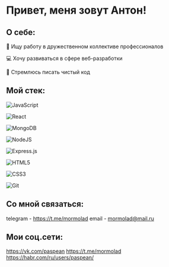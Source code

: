 # Привет, меня зовут Антон!

## О себе:
💼 Ищу работу в дружественном коллективе профессионалов

💻 Хочу развиваться в сфере веб-разработки

📝 Стремлюсь писать чистый код

## Мой cтек:
![JavaScript](https://img.shields.io/badge/javascript-%23323330.svg?style=for-the-badge&logo=javascript&logoColor=%23F7DF1E)

![React](https://img.shields.io/badge/react-%2320232a.svg?style=for-the-badge&logo=react&logoColor=%2361DAFB)

![MongoDB](https://img.shields.io/badge/MongoDB-%234ea94b.svg?style=for-the-badge&logo=mongodb&logoColor=white)

![NodeJS](https://img.shields.io/badge/node.js-6DA55F?style=for-the-badge&logo=node.js&logoColor=white)

![Express.js](https://img.shields.io/badge/express.js-%23404d59.svg?style=for-the-badge&logo=express&logoColor=%2361DAFB)

![HTML5](https://img.shields.io/badge/html5-%23E34F26.svg?style=for-the-badge&logo=html5&logoColor=white)

![CSS3](https://img.shields.io/badge/css3-%231572B6.svg?style=for-the-badge&logo=css3&logoColor=white)

![Git](https://img.shields.io/badge/git-%23F05033.svg?style=for-the-badge&logo=git&logoColor=white)

## Cо мной связаться:
telegram - https://t.me/mormolad
email - mormolad@mail.ru
## Мои соц.сети:
https://vk.com/paspean
https://t.me/mormolad
https://habr.com/ru/users/paspean/
